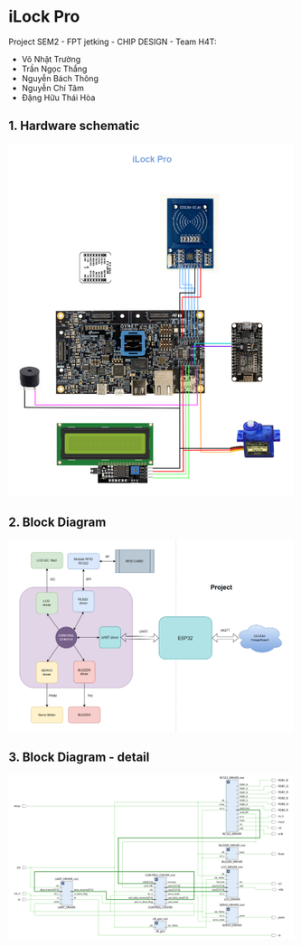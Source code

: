 # iLock Pro

Project SEM2 - FPT jetking - CHIP DESIGN - Team H4T:
- Võ Nhật Trường
- Trần Ngọc Thắng
- Nguyễn Bách Thông
- Nguyễn Chí Tâm
- Đặng Hữu Thái Hòa

## 1. Hardware schematic

![Hardware schematic](./images/schematic_hardware_png.png)


## 2. Block Diagram

![project schematic](./images/project_schematic.png)


## 3. Block Diagram - detail

![Block diagram](./images/block_diagram_top.png)
